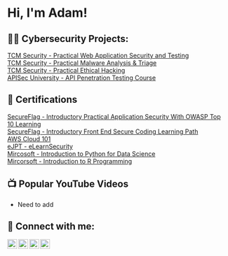 <h1>Hi, I'm Adam! </h1>

<h2>👨‍💻 Cybersecurity Projects:</h2>

[TCM Security - Practical Web Application Security and Testing](https://academy.tcm-sec.com/p/practical-web-application-security-and-testing)<br>
[TCM Security - Practical Malware Analysis & Triage](https://academy.tcm-sec.com/p/practical-malware-analysis-triage)<br>
[TCM Security - Practical Ethical Hacking](https://academy.tcm-sec.com/p/practical-ethical-hacking-the-complete-course)<br>
[APISec University - API Penetration Testing Course](https://www.apisecuniversity.com/courses/api-penetration-testing)<br>

<h2>📄 Certifications</h2>

[SecureFlag - Introductory Practical Application Security With OWASP Top 10 Learning](https://secureflag.owasp.org/s?c9a2b1bf-2393-46ca-af59-8da6f7328c4f)<br>
[SecureFlag - Introductory Front End Secure Coding Learning Path](https://secureflag.owasp.org/s?528842b2-623c-4c66-abdd-d1486549dac3)<br>
[AWS Cloud 101](https://www.credly.com/badges/4a9e4c4f-3f68-4402-b8a9-e2211c31e7cf)<br>
[eJPT - eLearnSecurity](https://verified.elearnsecurity.com/certificates/0db1a6a5-575d-488e-9b68-6d11e82cf5be)<br>
[Mircosoft - Introduction to Python for Data Science](https://courses.edx.org/certificates/bf8e32e7b86a48b6a4a0f423eaca02f2)<br>
[Mircorsoft - Introduction to R Programming](https://s3.amazonaws.com/verify.edx.org/downloads/d06ee39f58f64644bd46452e34b96a30/Certificate.pdf)<br>

<h2>📺 Popular YouTube Videos</h2>

- Need to add

<h2> 🤳 Connect with me:</h2>

[<img align="left" alt="Ap6pack | LinkedIn" width="22px" src="https://cdn.jsdelivr.net/npm/simple-icons@v8/icons/linkedin.svg" />][linkedin]
[<img align="left" alt="Ap6pack | Medium" width="22px" src="https://cdn.jsdelivr.net/npm/simple-icons@v8/icons/medium.svg" />][medium]
[<img align="left" alt="Ap6pack | TryHackMer" width="22px" src="https://cdn.jsdelivr.net/npm/simple-icons@v8/icons/tryhackme.svg" />][tryhackme]
[<img align="left" alt="Ap6pack | Instagram" width="22px" src="https://cdn.jsdelivr.net/npm/simple-icons@v8/icons/instagram.svg" />][instagram]

[linkedin]: https://linkedin.com/in/Adam-Heaton/
[medium]: https://medium.com/@heaton.adam79/
[tryhackme]: https://tryhackme.com/p/APT6pack/
[instagram]: https://www.instagram.com/InovateSecurity/

<!--
**Ap6pack/Ap6pack** is a ✨ _special_ ✨ repository because its `README.md` (this file) appears on your GitHub profile.

Here are some ideas to get you started:

- 🔭 I’m currently working on ...
- 🌱 I’m currently learning ...
- 👯 I’m looking to collaborate on ...
- 🤔 I’m looking for help with ...
- 💬 Ask me about ...
- 📫 How to reach me: ...
- 😄 Pronouns: ...
- ⚡ Fun fact: ...
-->

